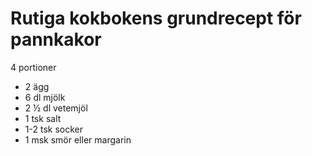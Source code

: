 # Rutiga kokbokens grundrecept för pannkakor

4 portioner

- 2 ägg
- 6 dl mjölk
- 2 ½ dl vetemjöl
- 1 tsk salt
- 1-2 tsk socker
- 1 msk smör eller margarin

